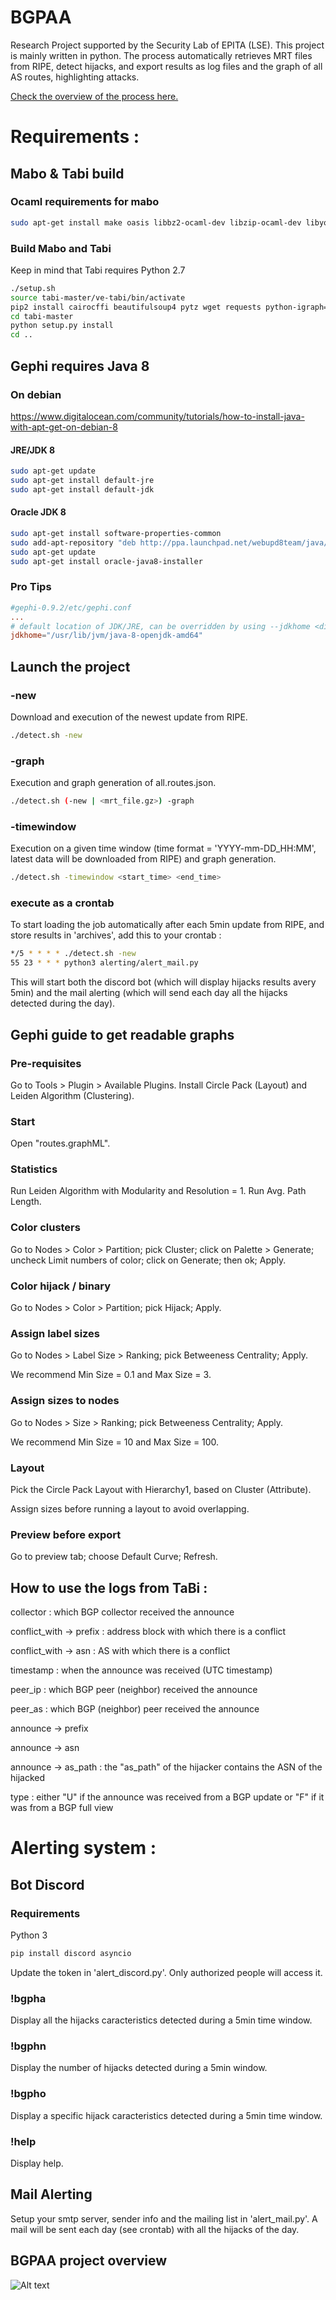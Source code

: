 # BGPAA
Research Project supported by the Security Lab of EPITA (LSE).
This project is mainly written in python.
The process automatically retrieves MRT files from RIPE, detect hijacks, and export results as log files and the graph of all AS routes, highlighting attacks.

[Check the overview of the process here.](#bgpaa-project-overview)

# Requirements :
## Mabo & Tabi build

### Ocaml requirements for mabo
```sh
sudo apt-get install make oasis libbz2-ocaml-dev libzip-ocaml-dev libyojson-ocaml-dev gcci
```

### Build Mabo and Tabi
Keep in mind that Tabi requires Python 2.7
```sh
./setup.sh
source tabi-master/ve-tabi/bin/activate
pip2 install cairocffi beautifulsoup4 pytz wget requests python-igraph==0.8.3
cd tabi-master
python setup.py install
cd ..
```

## Gephi requires Java 8
### On debian
https://www.digitalocean.com/community/tutorials/how-to-install-java-with-apt-get-on-debian-8

#### JRE/JDK 8
```sh
sudo apt-get update
sudo apt-get install default-jre
sudo apt-get install default-jdk
```
#### Oracle JDK 8
```sh
sudo apt-get install software-properties-common
sudo add-apt-repository "deb http://ppa.launchpad.net/webupd8team/java/ubuntu xenial main"
sudo apt-get update
sudo apt-get install oracle-java8-installer
```

### Pro Tips
```conf
#gephi-0.9.2/etc/gephi.conf
...
# default location of JDK/JRE, can be overridden by using --jdkhome <dir> switch
jdkhome="/usr/lib/jvm/java-8-openjdk-amd64"
```

## Launch the project
### -new
Download and execution of the newest update from RIPE. 
```sh
./detect.sh -new
```
### -graph
Execution and graph generation of all.routes.json.
```sh
./detect.sh (-new | <mrt_file.gz>) -graph
```
### -timewindow
Execution on a given time window (time format = 'YYYY-mm-DD_HH:MM', latest data will be downloaded from RIPE) and graph generation.
```sh
./detect.sh -timewindow <start_time> <end_time>
```

### execute as a crontab
To start loading the job automatically after each 5min update from RIPE, and store results in 'archives', add this to your crontab :
```sh
*/5 * * * * ./detect.sh -new
55 23 * * * python3 alerting/alert_mail.py
```

This will start both the discord bot (which will display hijacks results avery 5min) and the mail alerting (which will send each day all the hijacks detected during the day).

## Gephi guide to get readable graphs
### Pre-requisites
Go to Tools > Plugin > Available Plugins.
Install Circle Pack (Layout) and Leiden Algorithm (Clustering).

### Start
Open "routes.graphML".
 
### Statistics
Run Leiden Algorithm with Modularity and Resolution = 1.
Run Avg. Path Length.

### Color clusters
Go to Nodes > Color > Partition; pick Cluster; click on Palette > Generate; uncheck Limit numbers of color; click on Generate; then ok; Apply.

### Color hijack / binary
Go to Nodes > Color > Partition; pick Hijack; Apply.

### Assign label sizes
Go to Nodes > Label Size > Ranking; pick Betweeness Centrality; Apply.

We recommend Min Size = 0.1 and Max Size = 3.

### Assign sizes to nodes
Go to Nodes > Size > Ranking; pick Betweeness Centrality; Apply.

We recommend Min Size = 10 and Max Size = 100.

### Layout
Pick the Circle Pack Layout with Hierarchy1, based on Cluster (Attribute).

Assign sizes before running a layout to avoid overlapping.

### Preview before export
Go to preview tab; choose Default Curve; Refresh.

## How to use the logs from TaBi :

collector : which BGP collector received the announce

conflict_with -> prefix : address block with which there is a conflict

conflict_with -> asn    : AS with which there is a conflict

timestamp : when the announce was received (UTC timestamp)

peer_ip : which BGP peer (neighbor) received the announce

peer_as : which BGP (neighbor) peer received the announce

announce -> prefix

announce -> asn

announce -> as_path : the "as_path" of the hijacker contains the ASN of the hijacked

type : either "U" if the announce was received from a BGP update or "F" if it was from a BGP full view

# Alerting system :

## Bot Discord

### Requirements
Python 3
```sh
pip install discord asyncio
```
Update the token in 'alert_discord.py'.
Only authorized people will access it.

### !bgpha
Display all the hijacks caracteristics detected during a 5min time window.

### !bgphn
Display the number of hijacks detected during a 5min window.

### !bgpho
Display a specific hijack caracteristics detected during a 5min time window.

### !help
Display help.

## Mail Alerting
Setup your smtp server, sender info and the mailing list in 'alert_mail.py'.
A mail will be sent each day (see crontab) with all the hijacks of the day. 

## BGPAA project overview
![Alt text](poster/Poster_bgpaa.svg)
